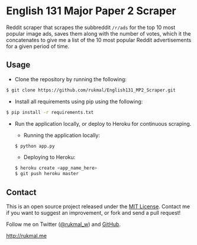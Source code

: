 # English 131 Major Paper 2 Scraper

Reddit scraper that scrapes the subbreddit ```/r/ads``` for the top 10 most popular image ads, saves them along with the number of votes, which it the concatenates to give me a list of the 10 most popular Reddit advertisements for a given period of time.

## Usage

- Clone the repository by running the following:
```bash
$ git clone https://github.com/rukmal/English131_MP2_Scraper.git
```

- Install all requirements using pip using the following:
```bash
$ pip install -r requirements.txt
```

- Run the application locally, or deploy to Heroku for continuous scraping.

	- Running the application locally:
	```bash
	$ python app.py
	```
	
	- Deploying to Heroku:
	```bash
	$ heroku create <app_name_here>
	$ git push heroku master
	```

## Contact

This is an open source project released under the [MIT License](LICENSE). Contact me if you want to suggest an improvement, or fork and send a pull request!

Follow me on Twitter ([@rukmal_w](http://twitter.com/rukmal_w)) and [GitHub](http://github.com/rukmal).

http://rukmal.me